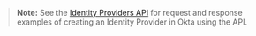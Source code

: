 > **Note:** See the [Identity Providers API](/docs/reference/api/idps/#add-identity-provider) for request and response examples of creating an Identity Provider in Okta using the API.
